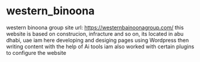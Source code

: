 # western_binoona
western binoona group
site url: https://westernbainoonagroup.com/
this website is based on construcion, infracture and so on, its located in abu dhabi, uae
iam here developing and desiging pages using Wordpress
then writing content with the help of Ai tools
iam also worked with certain plugins to configure the website
